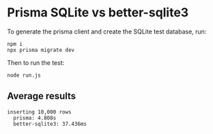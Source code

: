 # Prisma SQLite vs better-sqlite3

To generate the prisma client and create the SQLite test database, run:
```
npm i
npx prisma migrate dev
```

Then to run the test:
```
node run.js
```

## Average results
```
inserting 10,000 rows
  prisma: 4.808s
  better-sqlite3: 37.436ms
```